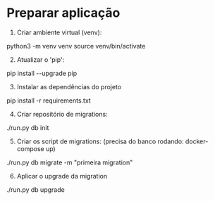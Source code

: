 Preparar aplicação
===

1. Criar ambiente virtual (venv):

python3 -m venv venv
source venv/bin/activate

2. Atualizar o 'pip':

pip install --upgrade pip

3. Instalar as dependências do projeto

pip install -r requirements.txt

4. Criar repositório de migrations:

./run.py db init

5. Criar os script de migrations: (precisa do banco rodando: docker-compose up)

./run.py db migrate -m "primeira migration"

6. Aplicar o upgrade da migration

./run.py db upgrade
